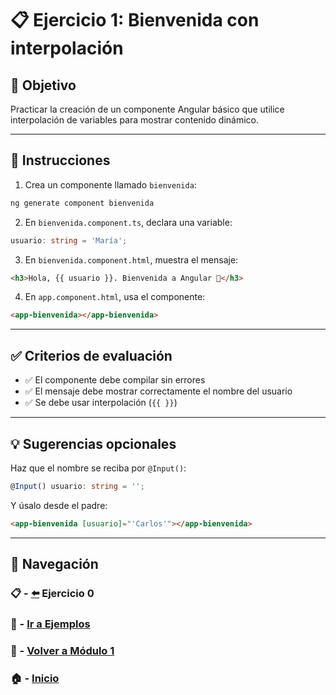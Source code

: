 # 📋 Ejercicio 1: Bienvenida con interpolación

## 🎯 Objetivo
Practicar la creación de un componente Angular básico que utilice interpolación de variables para mostrar contenido dinámico.

---

## 📝 Instrucciones

1. Crea un componente llamado `bienvenida`:
```bash
ng generate component bienvenida
```

2. En `bienvenida.component.ts`, declara una variable:
```ts
usuario: string = 'María';
```

3. En `bienvenida.component.html`, muestra el mensaje:
```html
<h3>Hola, {{ usuario }}. Bienvenida a Angular 👋</h3>
```

4. En `app.component.html`, usa el componente:
```html
<app-bienvenida></app-bienvenida>
```

---

## ✅ Criterios de evaluación

- ✅ El componente debe compilar sin errores
- ✅ El mensaje debe mostrar correctamente el nombre del usuario
- ✅ Se debe usar interpolación (`{{ }}`)

---

## 💡 Sugerencias opcionales

Haz que el nombre se reciba por `@Input()`:
```ts
@Input() usuario: string = '';
```

Y úsalo desde el padre:
```html
<app-bienvenida [usuario]="'Carlos'"></app-bienvenida>
```

---

## 🔁 Navegación

### 📋 - [⬅️](./Ejercicio_0.md) Ejercicio 0

### 🧪 - [Ir a Ejemplos](../../Ejemplos/README.md)

### 📘 - [Volver a Módulo 1](../../Modulo_1.md) 

### 🏠 - [Inicio](../../../README.md)
